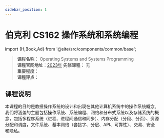 ```yaml
---
sidebar_position: 1
---
```


# 伯克利 CS162 操作系统和系统编程

import {H,Book,Ad} from '@site/src/components/common/base';

>**课程名称：** Operating Systems and Systems Programming   
**课程官网地址：**[2023年](https://cs162.org/)
**先修课程：** 无  
**重要程度：**     
**课程评点：** 

## 课程说明
本课程的目的是教授操作系统的设计和出现在其他计算机系统中的操作系统概念。我们将涵盖的主题包括操作系统、系统编程、网络和分布式系统以及存储系统的概念，包括多程序系统（进程、进程间通信和同步）、内存分配（分段、分页）、资源分配和调度，文件系统、基本网络（套接字、分层、API、可靠性）、交易、安全和隐私。


<Comment></Comment>


